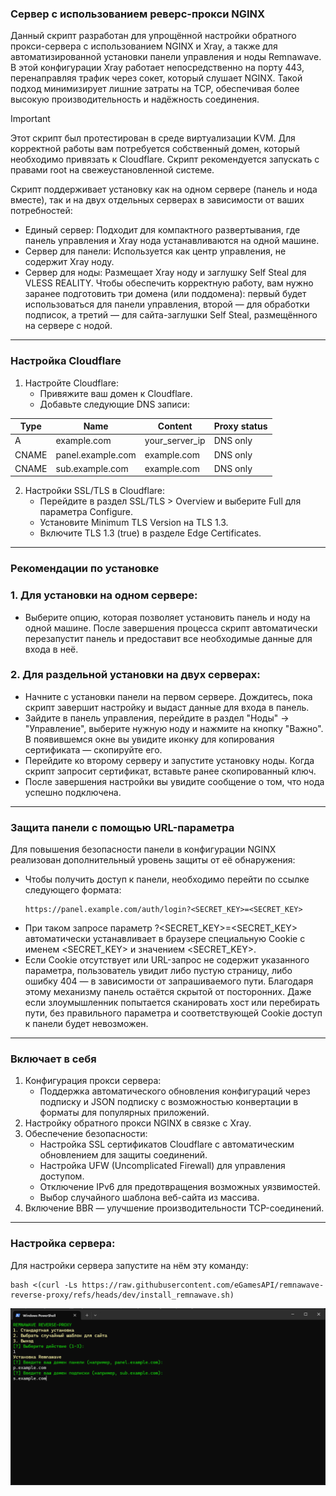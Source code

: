 ### Сервер с использованием реверс-прокси NGINX
Данный скрипт разработан для упрощённой настройки обратного прокси-сервера с использованием NGINX и Xray, а также для автоматизированной установки панели управления и ноды Remnawave. В этой конфигурации Xray работает непосредственно на порту 443, перенаправляя трафик через сокет, который слушает NGINX. Такой подход минимизирует лишние затраты на TCP, обеспечивая более высокую производительность и надёжность соединения.
> [!IMPORTANT]
> Этот скрипт был протестирован в среде виртуализации KVM. Для корректной работы вам потребуется собственный домен, который необходимо привязать к Cloudflare. Скрипт рекомендуется запускать с правами root на свежеустановленной системе.

Скрипт поддерживает установку как на одном сервере (панель и нода вместе), так и на двух отдельных серверах в зависимости от ваших потребностей:

- Единый сервер: Подходит для компактного развертывания, где панель управления и Xray нода устанавливаются на одной машине.
- Сервер для панели: Используется как центр управления, не содержит Xray ноду.
- Сервер для ноды: Размещает Xray ноду и заглушку Self Steal для VLESS REALITY.
Чтобы обеспечить корректную работу, вам нужно заранее подготовить три домена (или поддомена): первый будет использоваться для панели управления, второй — для обработки подписок, а третий — для сайта-заглушки Self Steal, размещённого на сервере с нодой.
-----
### Настройка Cloudflare
1. Настройте Cloudflare:
   - Привяжите ваш домен к Cloudflare.
   - Добавьте следующие DNS записи:

| Type  | Name              | Content          | Proxy status  |
| ----- | ----------------- | ---------------- | ------------- |
| A     | example.com       | your_server_ip   | DNS only      |
| CNAME | panel.example.com | example.com      | DNS only      |
| CNAME | sub.example.com   | example.com      | DNS only      |

2. Настройки SSL/TLS в Cloudflare:
   - Перейдите в раздел SSL/TLS > Overview и выберите Full для параметра Configure.
   - Установите Minimum TLS Version на TLS 1.3.
   - Включите TLS 1.3 (true) в разделе Edge Certificates.
-----
### Рекомендации по установке
### 1. Для установки на одном сервере:
   - Выберите опцию, которая позволяет установить панель и ноду на одной машине. После завершения процесса скрипт автоматически перезапустит панель и предоставит все необходимые данные для входа в неё.
### 2. Для раздельной установки на двух серверах:
   - Начните с установки панели на первом сервере. Дождитесь, пока скрипт завершит настройку и выдаст данные для входа в панель.
   - Зайдите в панель управления, перейдите в раздел "Ноды" → "Управление", выберите нужную ноду и нажмите на кнопку "Важно". В появившемся окне вы увидите иконку для копирования сертификата — скопируйте его.
   - Перейдите ко второму серверу и запустите установку ноды. Когда скрипт запросит сертификат, вставьте ранее скопированный ключ.
   - После завершения настройки вы увидите сообщение о том, что нода успешно подключена.
-----
### Защита панели с помощью URL-параметра
Для повышения безопасности панели в конфигурации NGINX реализован дополнительный уровень защиты от её обнаружения:
- Чтобы получить доступ к панели, необходимо перейти по ссылке следующего формата:
  ```
  https://panel.example.com/auth/login?<SECRET_KEY>=<SECRET_KEY>
  ```
- При таком запросе параметр ?<SECRET_KEY>=<SECRET_KEY> автоматически устанавливает в браузере специальную Cookie с именем <SECRET_KEY> и значением <SECRET_KEY>.
- Если Cookie отсутствует или URL-запрос не содержит указанного параметра, пользователь увидит либо пустую страницу, либо ошибку 404 — в зависимости от запрашиваемого пути.
Благодаря этому механизму панель остаётся скрытой от посторонних. Даже если злоумышленник попытается сканировать хост или перебирать пути, без правильного параметра и соответствующей Cookie доступ к панели будет невозможен.
-----
### Включает в себя
1. Конфигурация прокси сервера:
   - Поддержка автоматического обновления конфигураций через подписку и JSON подписку с возможностью конвертации в форматы для популярных приложений.
2. Настройку обратного прокси NGINX в связке с Xray.
3. Обеспечение безопасности:
   - Настройка SSL сертификатов Cloudflare с автоматическим обновлением для защиты соединений.
   - Настройка UFW (Uncomplicated Firewall) для управления доступом.
   - Отключение IPv6 для предотвращения возможных уязвимостей.
   - Выбор случайного шаблона веб-сайта из массива.
4. Включение BBR — улучшение производительности TCP-соединений.
-----
### Настройка сервера:

Для настройки сервера запустите на нём эту команду:

```
bash <(curl -Ls https://raw.githubusercontent.com/eGamesAPI/remnawave-reverse-proxy/refs/heads/dev/install_remnawave.sh)
```
<p align="center"><a href="#"><img src="./media/remnawave-reverse-proxy.png" alt="Image"></a></p>
